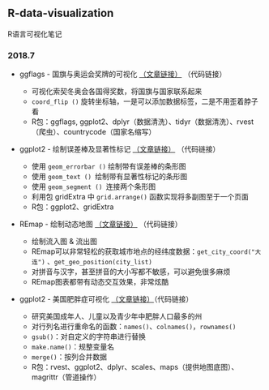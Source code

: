 ##  R-data-visualization ##
R语言可视化笔记

### 2018.7 ###
- ggflags - 国旗与奥运会奖牌的可视化	[（文章链接）](https://mp.weixin.qq.com/s?__biz=MzA3MTM3NTA5Ng==&mid=2651057765&idx=1&sn=dcbeffbec5f99f2270f6575371b4e3fb&chksm=84d9cff2b3ae46e4d00064d45b059150316aede10be25a37e465a86c38da015a3da72994df90&scene=21#wechat_redirect) （代码链接）
	- 可视化索契冬奥会各国得奖数，将国旗与国家联系起来
	- `coord_flip ()` 旋转坐标轴，一是可以添加数据标签，二是不用歪着脖子看
	- R包：ggflags, ggplot2、dplyr（数据清洗）、tidyr（数据清洗）、rvest（爬虫）、countrycode（国家名缩写）

- ggplot2 - 绘制误差棒及显著性标记 [（文章链接）](https://mp.weixin.qq.com/s?__biz=MzA3MTM3NTA5Ng==&mid=2651057637&idx=1&sn=f69b192e01ebca087b6556f83a9ca5a3&chksm=84d9cc72b3ae4564b014dadd94c141e36fdf301ba14e6ecfb2ed0db0705c7220717fc6cdc71a&scene=21#wechat_redirect) （代码链接）
	- 使用 `geom_errorbar ()` 绘制带有误差棒的条形图
	- 使用 `geom_text () `绘制带有显著性标记的条形图
	- 使用 `geom_segment () `连接两个条形图
	- 利用包 gridExtra 中 `grid.arrange()` 函数实现将多副图至于一个页面
	- R包：ggplot2、gridExtra
- REmap - 绘制动态地图 [（文章链接）](https://mp.weixin.qq.com/s?__biz=MzA3Njc0NzA0MA==&mid=2653190246&idx=1&sn=caa66209ad5f4cb59a1a59b715642a60&chksm=848c4029b3fbc93f41d39196e1e931385de355b725f7372e33a2dd02bfd5ff4cce1c25a29945&scene=21#wechat_redirectv) （代码链接）
	- 绘制流入图 & 流出图
	- REmap可以非常轻松的获取城市地点的经纬度数据：`get_city_coord("大连")`	、`get_geo_position(city_list)`
	- 对拼音与汉字，甚至拼音的大小写都不敏感，可以避免很多麻烦
	- REmap图表都带有动态交互效果，非常炫酷
- ggplot2 - 美国肥胖症可视化 [（文章链接）](https://blog.csdn.net/kmd8d5r/article/details/79213608)（代码链接）
	- 研究美国成年人、儿童以及青少年中肥胖人口最多的州
	- 对行列名进行重命名的函数：`names()`、`colnames()`，`rownames()`
	- `gsub()`：对自定义的字符串进行替换
	- `make.name()`：规整变量名
	- `merge()`：按列合并数据
	- R包：rvest、ggplot2、dplyr、scales、maps（提供地图底图）、magrittr（管道操作）
